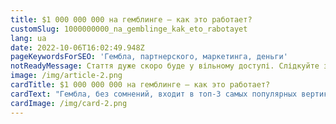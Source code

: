 ```yaml
---
title: $1 000 000 000 на гемблинге — как это работает?
customSlug: 1000000000_na_gemblinge_kak_eto_rabotayet
lang: ua
date: 2022-10-06T16:02:49.948Z
pageKeywordsForSEO: 'Гембла, партнерского, маркетинга, деньги'
notReadyMessage: Стаття дуже скоро буде у вільному доступі. Слідкуйте за анонсами :)
image: /img/article-2.png
cardTitle: $1 000 000 000 на гемблинге — как это работает?
cardText: "Гембла, без сомнений, входит в топ-3 самых популярных вертикалей партнерского маркетинга. Трехзначные выплаты за лид, простые и понятные подходы к воронкам, максимальное упрощение работы в виде бесплатных прилок и готовых лендингов для вебмастеров — все это сделало нишу онлайн-казино максимально выгодной и привлекательной для арбитражников всех уровней. Гемблинг привлекает новичков за счет высоких ставок и простоты настроек, а топов — объемами трафика и новыми офферами."
cardImage: /img/card-2.png
---
```

